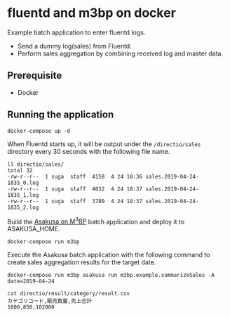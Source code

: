 # fluentd and m3bp on docker

Example batch application to enter fluentd logs.

* Send a dummy log(sales) from Fluentd.
* Perform sales aggregation by combining received log and master data.

## Prerequisite

* Docker

## Running the application

```
docker-compose up -d
```

When Fluentd starts up, it will be output under the `/directio/sales` directory every 30 seconds with the following file name.

```
ll directio/sales/
total 32
-rw-r--r--  1 suga  staff  4158  4 24 18:36 sales.2019-04-24-1835_0.log
-rw-r--r--  1 suga  staff  4032  4 24 18:37 sales.2019-04-24-1835_1.log
-rw-r--r--  1 suga  staff  3780  4 24 18:37 sales.2019-04-24-1835_2.log
```

Build the [Asakusa on M<sup>3</sup>BP](https://github.com/asakusafw/asakusafw-m3bp) batch application and deploy it to ASAKUSA_HOME.

```
docker-compose run m3bp
```

Execute the Asakusa batch application with the following command to create sales aggregation results for the target date.

```
docker-compose run m3bp asakusa run m3bp.example.summarizeSales -A date=2019-04-24
```

```
cat directio/result/category/result.csv 
カテゴリコード,販売数量,売上合計
1600,850,102000
```

